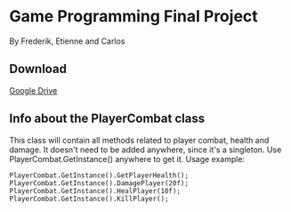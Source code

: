 # Game Programming Final Project
By Frederik, Etienne and Carlos

## Download
[Google Drive](https://drive.google.com/drive/folders/1up9QGs8nlZLVnPOjPGZI4jq1VEQKXL3m?usp=sharing)

## Info about the PlayerCombat class
This class will contain all methods related to player combat, health and damage.
It doesn't need to be added anywhere, since it's a singleton. Use PlayerCombat.GetInstance() anywhere to get it.
Usage example:
```
PlayerCombat.GetInstance().GetPlayerHealth();
PlayerCombat.GetInstance().DamagePlayer(20f);
PlayerCombat.GetInstance().HealPlayer(10f);
PlayerCombat.GetInstance().KillPlayer();
```
